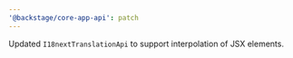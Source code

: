 ```yaml
---
'@backstage/core-app-api': patch
---
```


Updated `I18nextTranslationApi` to support interpolation of JSX elements.
